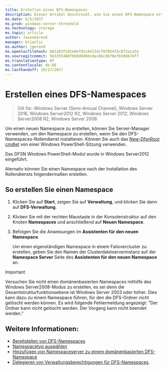```yaml
---
title: Erstellen eines DFS-Namespaces
description: Dieser Artikel beschreibt, wie Sie einen DFS-Namespace erstellen.
ms.date: 6/5/2017
ms.prod: windows-server-threshold
ms.technology: storage
ms.topic: article
author: JasonGerend
manager: brianlic
ms.author: jgerend
ms.openlocfilehash: b01a83f165e0ef01c6413dcf8785435c8f3aca5a
ms.sourcegitcommit: 583355400f6b0d880dc0ac6bc06f0efb50d674f7
ms.translationtype: HT
ms.contentlocale: de-DE
ms.lasthandoff: 10/17/2017
---
```

# <a name="create-a-dfs-namespace"></a>Erstellen eines DFS-Namespaces

> Gilt für: Windows Server (Semi-Annual Channel), Windows Server 2016, Windows Server2012 R2, Windows Server 2012, Windows Server2008 R2, Windows Server 2008

Um einen neuen Namespace zu erstellen, können Sie Server-Manager verwenden, um den Namespace zu erstellen, wenn Sie den DFS-Namespaces-Rollendienst installieren. Können Sie auch das [New-DfsnRoot cmdlet](https://docs.microsoft.com/powershell/module/dfsn/new-dfsnroot) von einer Windows PowerShell-Sitzung verwenden. 

Das DFSN Windows PowerShell-Modul wurde in Windows Server2012 eingeführt. 

Alernativ können Sie einen Namespace nach der Installation des Rollendiensts folgendermaßen erstellen.

## <a name="to-create-a-namespace"></a>So erstellen Sie einen Namespace

1.  Klicken Sie auf **Start**, zeigen Sie auf **Verwaltung**, und klicken Sie dann auf **DFS-Verwaltung**.

2.  Klicken Sie mit der rechten Maustaste in der Konsolenstruktur auf den Knoten **Namespaces** und anschließend auf **Neuen Namespace**.

3.  Befolgen Sie die Anweisungen im **Assistenten für den neuen Namespace**.

    Um einen eigenständigen Namespace in einem Failovercluster zu erstellen, geben Sie den Namen der Clusterdateiserverinstanz auf der **Namespace Server** Seite des **Assistenten für den neuen Namespace** an.

> [!IMPORTANT]
> Versuchen Sie nicht einen domänenbasierten Namespaces mithilfe des Windows Server2008-Modus zu erstellen, es sei denn die Gesamtstrukturfunktionsebene ist Windows Server 2003 oder höher. Dies kann dazu zu einem Namespace führen, für den die DFS-Ordner nicht gelöscht werden können. Es wird folgende Fehlermeldung angezeigt: "Der Ordner kann nicht gelöscht werden. Der Vorgang kann nicht beendet werden."

## <a name="see-also"></a>Weitere Informationen:

-   [Bereitstellen von DFS-Namespaces](deploying-dfs-namespaces.md)
-   [Namespacetyp auswählen](choose-a-namespace-type.md)
-   [Hinzufügen von Namespaceserver zu einem domänenbasierten DFS-Namespace](add-namespace-servers-to-a-domain-based-dfs-namespace.md)
-   [Delegieren von Verwaltungsberechtigungen für DFS-Namespaces](delegate-management-permissions-for-dfs-namespaces.md).


